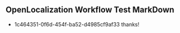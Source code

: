 ## OpenLocalization Workflow Test MarkDown
* 1c464351-0f6d-454f-ba52-d4985cf9af33 thanks!

<!--HONumber=Aug16_HO3-->


